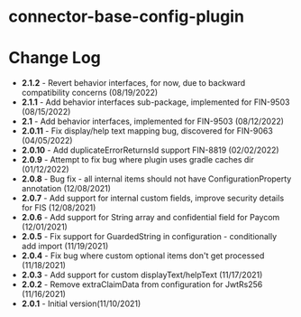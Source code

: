 # connector-base-config-plugin

# Change Log
+ **2.1.2** - Revert behavior interfaces, for now, due to backward compatibility concerns (08/19/2022)
+ **2.1.1** - Add behavior interfaces sub-package, implemented for FIN-9503 (08/15/2022)
+ **2.1** - Add behavior interfaces, implemented for FIN-9503 (08/12/2022)
+ **2.0.11** - Fix display/help text mapping bug, discovered for FIN-9063 (04/05/2022)
+ **2.0.10** - Add duplicateErrorReturnsId support FIN-8819 (02/02/2022)
+ **2.0.9** - Attempt to fix bug where plugin uses gradle caches dir (01/12/2022)
+ **2.0.8** - Bug fix - all internal items should not have ConfigurationProperty annotation (12/08/2021)
+ **2.0.7** - Add support for internal custom fields, improve security details for FIS (12/08/2021)
+ **2.0.6** - Add support for String array and confidential field for Paycom (12/01/2021)
+ **2.0.5** - Fix support for GuardedString in configuration - conditionally add import (11/19/2021)
+ **2.0.4** - Fix bug where custom optional items don't get processed (11/18/2021)
+ **2.0.3** - Add support for custom displayText/helpText (11/17/2021)
+ **2.0.2** - Remove extraClaimData from configuration for JwtRs256 (11/16/2021)
+ **2.0.1** - Initial version(11/10/2021)  